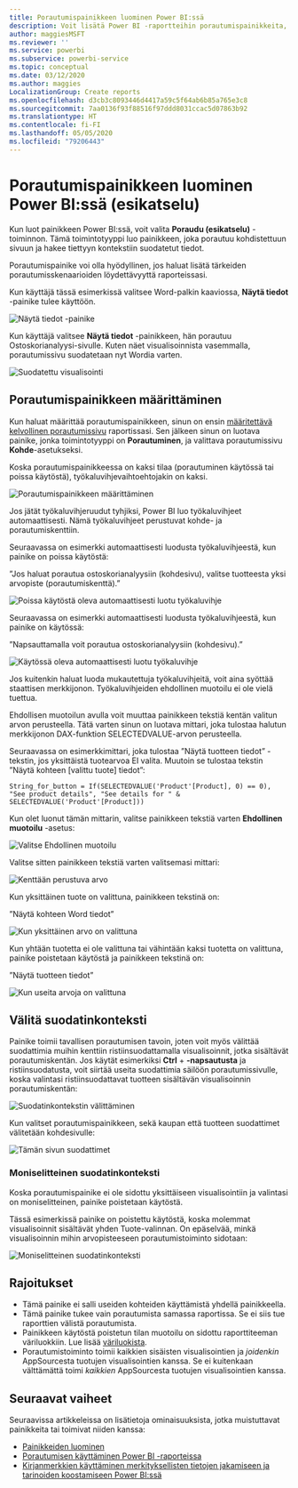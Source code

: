 ```yaml
---
title: Porautumispainikkeen luominen Power BI:ssä
description: Voit lisätä Power BI -raportteihin porautumispainikkeita, joiden avulla raportit toimivat sovellusten tavoin ja jotka auttavat syventämään käyttäjien sitoutumista.
author: maggiesMSFT
ms.reviewer: ''
ms.service: powerbi
ms.subservice: powerbi-service
ms.topic: conceptual
ms.date: 03/12/2020
ms.author: maggies
LocalizationGroup: Create reports
ms.openlocfilehash: d3cb3c8093446d4417a59c5f64ab6b85a765e3c8
ms.sourcegitcommit: 7aa0136f93f88516f97ddd8031ccac5d07863b92
ms.translationtype: HT
ms.contentlocale: fi-FI
ms.lasthandoff: 05/05/2020
ms.locfileid: "79206443"
---
```

# <a name="create-a-drill-through-button-in-power-bi-preview"></a>Porautumispainikkeen luominen Power BI:ssä (esikatselu)

Kun luot painikkeen Power BI:ssä, voit valita **Poraudu (esikatselu)** -toiminnon. Tämä toimintotyyppi luo painikkeen, joka porautuu kohdistettuun sivuun ja hakee tiettyyn kontekstiin suodatetut tiedot.

Porautumispainike voi olla hyödyllinen, jos haluat lisätä tärkeiden porautumisskenaarioiden löydettävyyttä raporteissasi.

Kun käyttäjä tässä esimerkissä valitsee Word-palkin kaaviossa, **Näytä tiedot** -painike tulee käyttöön.

![Näytä tiedot -painike](media/desktop-drill-through-buttons/power-bi-drill-through-visual-button.png)

Kun käyttäjä valitsee **Näytä tiedot** -painikkeen, hän porautuu Ostoskorianalyysi-sivulle. Kuten näet visualisoinnista vasemmalla, porautumissivu suodatetaan nyt Wordia varten.

![Suodatettu visualisointi](media/desktop-drill-through-buttons/power-bi-drill-through-destination.png)

## <a name="set-up-a-drill-through-button"></a>Porautumispainikkeen määrittäminen

Kun haluat määrittää porautumispainikkeen, sinun on ensin [määritettävä kelvollinen porautumissivu](desktop-drillthrough.md) raportissasi. Sen jälkeen sinun on luotava painike, jonka toimintotyyppi on **Porautuminen**, ja valittava porautumissivu **Kohde**-asetukseksi.

Koska porautumispainikkeessa on kaksi tilaa (porautuminen käytössä tai poissa käytöstä), työkaluvihjevaihtoehtojakin on kaksi.

![Porautumispainikkeen määrittäminen](media/desktop-drill-through-buttons/power-bi-create-drill-through-button.png)

Jos jätät työkaluvihjeruudut tyhjiksi, Power BI luo työkaluvihjeet automaattisesti. Nämä työkaluvihjeet perustuvat kohde- ja porautumiskenttiin.

Seuraavassa on esimerkki automaattisesti luodusta työkaluvihjeestä, kun painike on poissa käytöstä:

”Jos haluat porautua ostoskorianalyysiin (kohdesivu), valitse tuotteesta yksi arvopiste (porautumiskenttä).”

![Poissa käytöstä oleva automaattisesti luotu työkaluvihje](media/desktop-drill-through-buttons/power-bi-drill-through-tooltip-disabled.png)

Seuraavassa on esimerkki automaattisesti luodusta työkaluvihjeestä, kun painike on käytössä:

”Napsauttamalla voit porautua ostoskorianalyysiin (kohdesivu).”

![Käytössä oleva automaattisesti luotu työkaluvihje](media/desktop-drill-through-buttons/power-bi-drill-through-visual-button.png)

Jos kuitenkin haluat luoda mukautettuja työkaluvihjeitä, voit aina syöttää staattisen merkkijonon. Työkaluvihjeiden ehdollinen muotoilu ei ole vielä tuettua.

Ehdollisen muotoilun avulla voit muuttaa painikkeen tekstiä kentän valitun arvon perusteella. Tätä varten sinun on luotava mittari, joka tulostaa halutun merkkijonon DAX-funktion SELECTEDVALUE-arvon perusteella.

Seuraavassa on esimerkkimittari, joka tulostaa ”Näytä tuotteen tiedot” -tekstin, jos yksittäistä tuotearvoa EI valita. Muutoin se tulostaa tekstin ”Näytä kohteen [valittu tuote] tiedot”:

```
String_for_button = If(SELECTEDVALUE('Product'[Product], 0) == 0), "See product details", "See details for " & SELECTEDVALUE('Product'[Product]))
```

Kun olet luonut tämän mittarin, valitse painikkeen tekstiä varten **Ehdollinen muotoilu** -asetus:

![Valitse Ehdollinen muotoilu](media/desktop-drill-through-buttons/power-bi-button-conditional-tooltip.png)

Valitse sitten painikkeen tekstiä varten valitsemasi mittari:

![Kenttään perustuva arvo](media/desktop-drill-through-buttons/power-bi-conditional-measure.png)

Kun yksittäinen tuote on valittuna, painikkeen tekstinä on:

”Näytä kohteen Word tiedot”

![Kun yksittäinen arvo on valittuna](media/desktop-drill-through-buttons/power-bi-conditional-button-text.png)

Kun yhtään tuotetta ei ole valittuna tai vähintään kaksi tuotetta on valittuna, painike poistetaan käytöstä ja painikkeen tekstinä on:

”Näytä tuotteen tiedot”

![Kun useita arvoja on valittuna](media/desktop-drill-through-buttons/power-bi-button-conditional-text-2.png)

## <a name="pass-filter-context"></a>Välitä suodatinkonteksti

Painike toimii tavallisen porautumisen tavoin, joten voit myös välittää suodattimia muihin kenttiin ristiinsuodattamalla visualisoinnit, jotka sisältävät porautumiskentän. Jos käytät esimerkiksi **Ctrl** +  **-napsautusta** ja ristiinsuodatusta, voit siirtää useita suodattimia säilöön porautumissivulle, koska valintasi ristiinsuodattavat tuotteen sisältävän visualisoinnin porautumiskentän:

![Suodatinkontekstin välittäminen](media/desktop-drill-through-buttons/power-bi-cross-filter-drill-through-button.png)

Kun valitset porautumispainikkeen, sekä kaupan että tuotteen suodattimet välitetään kohdesivulle:

![Tämän sivun suodattimet](media/desktop-drill-through-buttons/power-bi-button-filters-passed-through.png)

### <a name="ambiguous-filter-context"></a>Moniselitteinen suodatinkonteksti

Koska porautumispainike ei ole sidottu yksittäiseen visualisointiin ja valintasi on moniselitteinen, painike poistetaan käytöstä.

Tässä esimerkissä painike on poistettu käytöstä, koska molemmat visualisoinnit sisältävät yhden Tuote-valinnan. On epäselvää, minkä visualisoinnin mihin arvopisteeseen porautumistoiminto sidotaan:

![Moniselitteinen suodatinkonteksti](media/desktop-drill-through-buttons/power-bi-button-disabled-ambiguity.png)

## <a name="limitations"></a>Rajoitukset

- Tämä painike ei salli useiden kohteiden käyttämistä yhdellä painikkeella.
- Tämä painike tukee vain porautumista samassa raportissa. Se ei siis tue raporttien välistä porautumista.
- Painikkeen käytöstä poistetun tilan muotoilu on sidottu raporttiteeman väriluokkiin. Lue lisää [väriluokista](desktop-report-themes.md#setting-structural-colors).
- Porautumistoiminto toimii kaikkien sisäisten visualisointien ja *joidenkin* AppSourcesta tuotujen visualisointien kanssa. Se ei kuitenkaan välttämättä toimi *kaikkien* AppSourcesta tuotujen visualisointien kanssa.

## <a name="next-steps"></a>Seuraavat vaiheet
Seuraavissa artikkeleissa on lisätietoja ominaisuuksista, jotka muistuttavat painikkeita tai toimivat niiden kanssa:

* [Painikkeiden luominen](desktop-buttons.md)
* [Porautumisen käyttäminen Power BI -raporteissa](desktop-drillthrough.md)
* [Kirjanmerkkien käyttäminen merkityksellisten tietojen jakamiseen ja tarinoiden koostamiseen Power BI:ssä](desktop-bookmarks.md)

